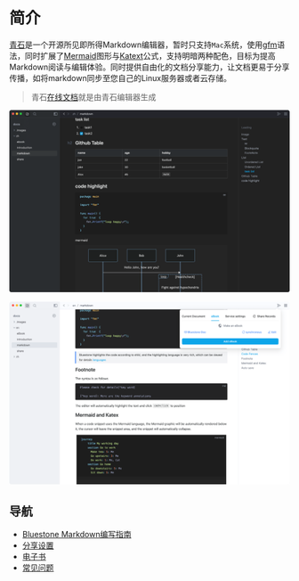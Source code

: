 # 简介

[青石](https://github.com/1943time/bluestone)是一个开源所见即所得Markdown编辑器，暂时只支持`Mac`系统，使用[gfm](https://github.github.com/gfm/)语法，同时扩展了[Mermaid](https://mermaid.js.org/)图形与[Katext](https://katex.org/)公式，支持明暗两种配色，目标为提高Markdown阅读与编辑体验。同时提供自由化的文档分享能力，让文档更易于分享传播，如将markdown同步至您自己的Linux服务器或者云存储。

> 青石[在线文档](https://bluestone.md-writer.com/book/docs)就是由青石编辑器生成

![JB6DVdZ4sDQoNukOhzHdc](../.images/JB6DVdZ4sDQoNukOhzHdc.png)

![V4bGpywmCYtpVwFx7NiH4](../.images/V4bGpywmCYtpVwFx7NiH4.png)

## 导航

- [Bluestone Markdown编写指南](./markdown.md)
- [分享设置](./share.md)
- [电子书](./ebook.md)
- [常见问题](problem.md)